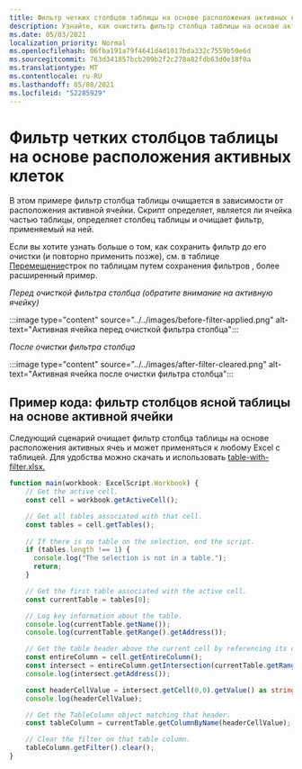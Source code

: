 ```yaml
---
title: Фильтр четких столбцов таблицы на основе расположения активных клеток
description: Узнайте, как очистить фильтр столбца таблицы на основе активного расположения ячейки.
ms.date: 05/03/2021
localization_priority: Normal
ms.openlocfilehash: 06fba191a79f4641d4d1017bda332c7559b50e6d
ms.sourcegitcommit: 763d341857bcb209b2f2c278a82fdb63d0e18f0a
ms.translationtype: MT
ms.contentlocale: ru-RU
ms.lasthandoff: 05/08/2021
ms.locfileid: "52285929"
---
```

# <a name="clear-table-column-filter-based-on-active-cell-location"></a>Фильтр четких столбцов таблицы на основе расположения активных клеток

В этом примере фильтр столбца таблицы очищается в зависимости от расположения активной ячейки. Скрипт определяет, является ли ячейка частью таблицы, определяет столбец таблицы и очищает фильтр, применяемый на ней.

Если вы хотите узнать больше о том, как сохранить фильтр до его очистки (и повторно применить позже), см. в таблице [Перемещение](move-rows-across-tables.md)строк по таблицам путем сохранения фильтров , более расширенный пример.

_Перед очисткой фильтра столбца (обратите внимание на активную ячейку)_

:::image type="content" source="../../images/before-filter-applied.png" alt-text="Активная ячейка перед очисткой фильтра столбца":::

_После очистки фильтра столбца_

:::image type="content" source="../../images/after-filter-cleared.png" alt-text="Активная ячейка после очистки фильтра столбца":::

## <a name="sample-code-clear-table-column-filter-based-on-active-cell"></a>Пример кода: фильтр столбцов ясной таблицы на основе активной ячейки

Следующий сценарий очищает фильтр столбца таблицы на основе расположения активных ячеь и может применяться к любому Excel с таблицей. Для удобства можно скачать и использовать <a href="table-with-filter.xlsx">table-with-filter.xlsx. </a>

```TypeScript
function main(workbook: ExcelScript.Workbook) {
    // Get the active cell.
    const cell = workbook.getActiveCell();

    // Get all tables associated with that cell.
    const tables = cell.getTables();
    
    // If there is no table on the selection, end the script.
    if (tables.length !== 1) {
      console.log("The selection is not in a table.");
      return;
    }

    // Get the first table associated with the active cell.
    const currentTable = tables[0];

    // Log key information about the table.
    console.log(currentTable.getName());
    console.log(currentTable.getRange().getAddress());

    // Get the table header above the current cell by referencing its column.
    const entireColumn = cell.getEntireColumn();
    const intersect = entireColumn.getIntersection(currentTable.getRange());
    console.log(intersect.getAddress());

    const headerCellValue = intersect.getCell(0,0).getValue() as string;
    console.log(headerCellValue);

    // Get the TableColumn object matching that header.
    const tableColumn = currentTable.getColumnByName(headerCellValue);

    // Clear the filter on that table column.
    tableColumn.getFilter().clear();
}
```
